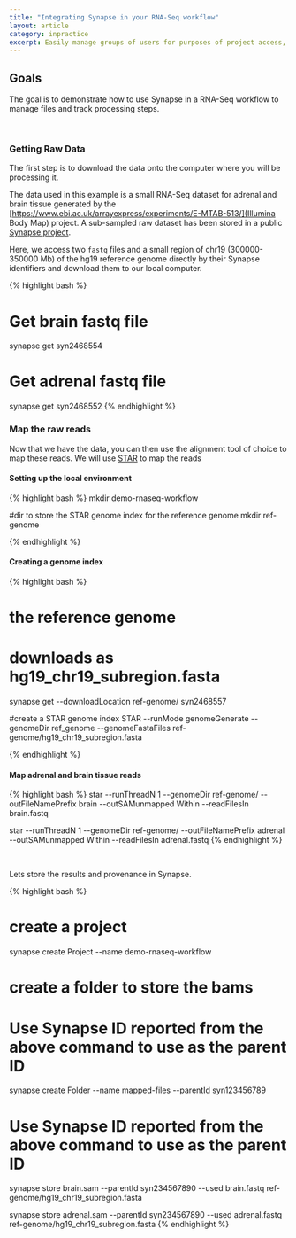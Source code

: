 ```yaml
---
title: "Integrating Synapse in your RNA-Seq workflow"
layout: article
category: inpractice
excerpt: Easily manage groups of users for purposes of project access, communication, and challenges by forming teams.  
---
```


## Goals

The goal is to demonstrate how to use Synapse in a RNA-Seq workflow to manage files and track processing steps.

<br/>

### Getting Raw Data
The first step is to download the data onto the computer where you will be processing it.

The data used in this example is a small RNA-Seq dataset for adrenal and brain tissue generated by the [https://www.ebi.ac.uk/arrayexpress/experiments/E-MTAB-513/](Illumina Body Map) project. A sub-sampled raw dataset has been stored in a public [Synapse project](https://www.synapse.org/#!Synapse:syn2468548/files/).

Here, we access two `fastq` files and a small region of chr19 (300000-350000 Mb) of the hg19 reference genome directly by their Synapse identifiers and download them to our local computer.

{% highlight bash %}
# Get brain fastq file
synapse get syn2468554

# Get adrenal fastq file
synapse get syn2468552
{% endhighlight %}


### Map the raw reads
Now that we have the data, you can then use the alignment tool of choice to map these reads. We will use [STAR](http://bioinformatics.oxfordjournals.org/content/early/2012/10/25/bioinformatics.bts635) to map the reads

#### Setting up the local environment

{% highlight bash %}
mkdir demo-rnaseq-workflow

#dir to store the STAR genome index for the reference genome
mkdir ref-genome

{% endhighlight %}

#### Creating a genome index

{% highlight bash %}

# the reference genome
# downloads as hg19_chr19_subregion.fasta
synapse get --downloadLocation ref-genome/ syn2468557

#create a STAR genome index
STAR --runMode genomeGenerate --genomeDir ref_genome --genomeFastaFiles ref-genome/hg19\_chr19\_subregion.fasta

{% endhighlight %}

#### Map adrenal and brain tissue reads

{% highlight bash %}
star --runThreadN 1 --genomeDir ref-genome/ --outFileNamePrefix brain --outSAMunmapped Within --readFilesIn brain.fastq

star --runThreadN 1 --genomeDir ref-genome/ --outFileNamePrefix adrenal --outSAMunmapped Within --readFilesIn adrenal.fastq
{% endhighlight %}

<br/>

Lets store the results and provenance in Synapse.

{% highlight bash %}
# create a project
synapse create Project --name demo-rnaseq-workflow

# create a folder to store the bams
# Use Synapse ID reported from the above command to use as the parent ID
synapse create Folder --name mapped-files --parentId syn123456789

# Use Synapse ID reported from the above command to use as the parent ID
synapse store brain.sam --parentId syn234567890 --used brain.fastq ref-genome/hg19\_chr19\_subregion.fasta

synapse store adrenal.sam --parentId syn234567890 --used adrenal.fastq ref-genome/hg19\_chr19\_subregion.fasta
{% endhighlight %}

